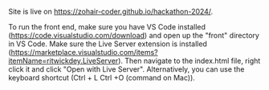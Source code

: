 Site is live on https://zohair-coder.github.io/hackathon-2024/.

To run the front end, make sure you have VS Code installed (https://code.visualstudio.com/download) and open up the "front" directory in VS Code. Make sure the Live Server extension is installed (https://marketplace.visualstudio.com/items?itemName=ritwickdey.LiveServer). Then navigate to the index.html file, right click it and click "Open with Live Server". Alternatively, you can use the keyboard shortcut (Ctrl + L Ctrl +O (command on Mac)). 
